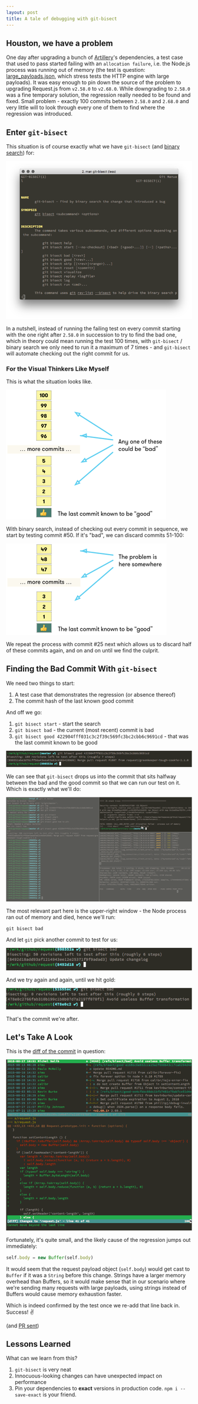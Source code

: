 ```yaml
---
layout: post
title: A tale of debugging with git-bisect
---
```


## Houston, we have a problem

One day after upgrading a bunch of [Artillery](https://artillery.io)'s dependencies, a test case
that used to pass started failing with an `allocation failure`, i.e. the Node.js process was running out of memory (the test is question: [large_payloads.json](https://github.com/shoreditch-ops/artillery-core/blob/master/test/scripts/large_payload.json), which stress tests the HTTP engine with large payloads). It was easy enough to pin down the source of the problem to upgrading Request.js from `v2.58.0` to `v2.68.0`. While downgrading to `2.58.0` was a fine temporary solution, the regression really needed to be found and fixed. Small problem - exactly 100 commits between `2.58.0` and `2.68.0` and very little will to look through every one of them to find where the regression was introduced.

## Enter `git-bisect`

This situation is of course exactly what we have `git-bisect` (and [binary search](https://en.wikipedia.org/wiki/Binary_search_algorithm)) for:

![man git-bisect](/images/blog/git-bisect/man-git-bisect.png)

In a nutshell, instead of running the failing test on every commit starting with the one right after `2.58.0` in succession to try to find the bad one, which in theory could mean running the test 100 times, with `git-bisect` / binary search we only need to run it a maximum of 7 times - and `git-bisect` will automate checking out the right commit for us.

### For the Visual Thinkers Like Myself

This is what the situation looks like.

![binary search](/images/blog/git-bisect/vis.png)

With binary search, instead of checking out every commit in sequence, we start by testing commit #50. If it's "bad", we can discard commits 51-100:

![binary search](/images/blog/git-bisect/vis2.png)

We repeat the process with commit #25 next which allows us to discard half of these commits again, and on and on until we find the culprit.

## Finding the Bad Commit With `git-bisect`

We need two things to start:

1. A test case that demonstrates the regression (or absence thereof)
2. The commit hash of the last known good commit

And off we go:

1. `git bisect start` - start the search
2. `git bisect bad` - the current (most recent) commit is bad
3. `git bisect good 422904fff031c3c2f39c569fc3bc2cbb6c9691cd` - that was the last commit known to be good

![git-bisect start](/images/blog/git-bisect/git-bisect-1.png)

We can see that `git-bisect` drops us into the commit that sits halfway between the bad and the good commit so that we can run our test on it. Which is exactly what we'll do:

![testing Artillery](/images/blog/git-bisect/test-run-1.png)

The most relevant part here is the upper-right window - the Node process ran out of memory and died, hence we'll run:

```
git bisect bad
```

And let `git` pick another commit to test for us:

![git-bisect 2](/images/blog/git-bisect/git-bisect-2.png)

And we try again and again, until we hit gold:

![git-bisect final](/images/blog/git-bisect/final-test.png)

That's the commit we're after.

## Let's Take A Look

This is the [diff of the commit](https://github.com/request/request/commit/478e0c2#diff-ccc0734f65dd7a299409ff07d35be095) in question:

![tig diff](/images/blog/git-bisect/tig.png)

Fortunately, it's quite small, and the likely cause of the regression jumps out immediately:

```javascript
self.body = new Buffer(self.body)
```

It would seem that the request payload object (`self.body`) would get cast to
`Buffer` if it was a `String` before this change. Strings have a larger memory
overhead than Buffers, so it would make sense that in our scenario where we're
sending many requests with large payloads, using strings instead of Buffers
would cause memory exhaustion faster.

Which is indeed confirmed by the test once we re-add that line back in. Success! :v:

(and [PR sent](https://github.com/request/request/pull/2051))

## Lessons Learned

What can we learn from this?

1. `git-bisect` is very neat
2. Innocuous-looking changes can have unexpected impact on performance
3. Pin your dependencies to **exact** versions in production code. `npm i --save-exact` is your friend.
